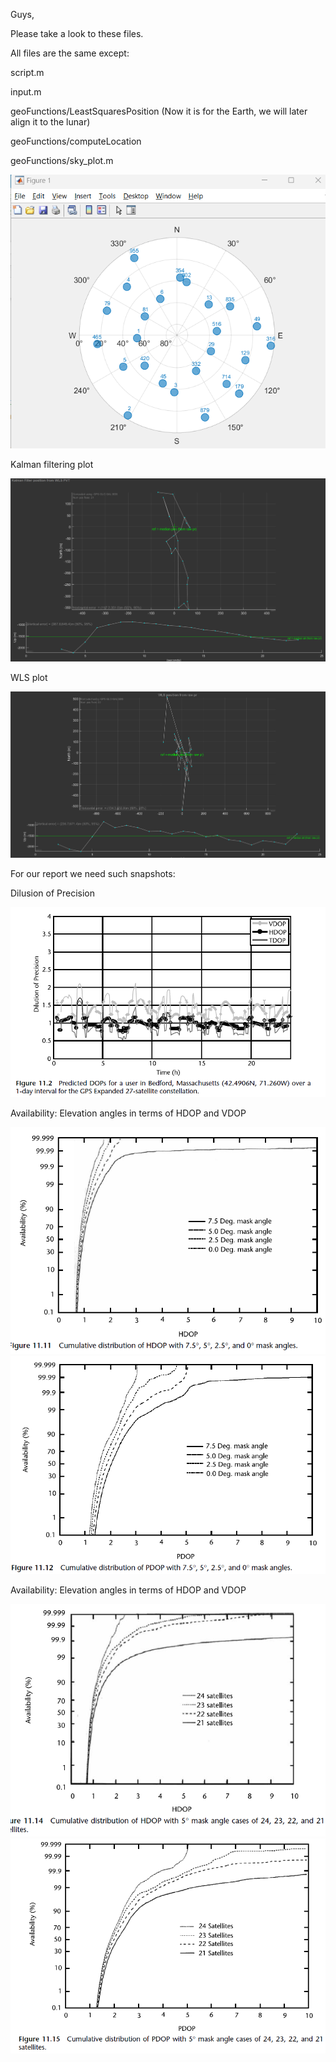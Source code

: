 
Guys,

Please take a look to these files.

All files are the same except:

script.m

input.m

geoFunctions/LeastSquaresPosition (Now it is for the Earth, we will later align it to the lunar)

geoFunctions/computeLocation

geoFunctions/sky_plot.m

![Alt text](/img/skyplot.png)


Kalman filtering plot

![Alt text](/img/Kalman_filtering_plot.png)


WLS plot

![Alt text](/img/WLS_plot.png)


For our report we need such snapshots:

Dilusion of Precision


![Alt text](/img/dop.png)

Availability: Elevation angles in terms of HDOP and VDOP

![Alt text](/img/availability_elevation_hdop.png)
![Alt text](/img/availability_elevation_vdop.png)

Availability: Elevation angles in terms of HDOP and VDOP

![Alt text](/img/availability_satellite_hdop.png)
![Alt text](/img/availability_satellite_vdop.png)

